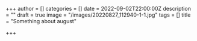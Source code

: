 +++
author = []
categories = []
date = 2022-09-02T22:00:00Z
description = ""
draft = true
image = "/images/20220827_112940-1-1.jpg"
tags = []
title = "Something about august"

+++
